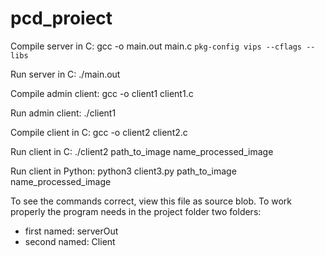 # pcd_proiect

Compile server in C:
gcc -o main.out  main.c `pkg-config vips --cflags --libs`

Run server in C:
./main.out

Compile admin client:
gcc -o client1 client1.c

Run admin client:
./client1

Compile client in C:
gcc -o client2 client2.c

Run client in C:
./client2 path_to_image name_processed_image

Run client in Python:
python3 client3.py path_to_image name_processed_image

To see the commands correct, view this file as source blob.
To work properly the program needs in the project folder two folders:
  - first named: serverOut
  - second named: Client
